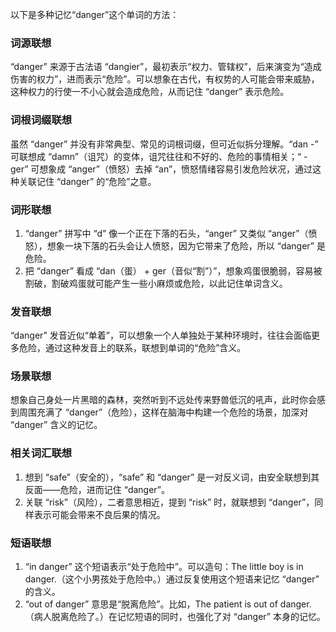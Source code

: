 以下是多种记忆“danger”这个单词的方法：

### 词源联想
“danger” 来源于古法语 “dangier”，最初表示“权力、管辖权”，后来演变为“造成伤害的权力”，进而表示“危险”。可以想象在古代，有权势的人可能会带来威胁，这种权力的行使一不小心就会造成危险，从而记住 “danger” 表示危险。

### 词根词缀联想
虽然 “danger” 并没有非常典型、常见的词根词缀，但可近似拆分理解。“dan -” 可联想成 “damn”（诅咒）的变体，诅咒往往和不好的、危险的事情相关；“ - ger” 可想象成 “anger”（愤怒）去掉 “an”，愤怒情绪容易引发危险状况，通过这种关联记住 “danger” 的“危险”之意。

### 词形联想
1. “danger” 拼写中 “d” 像一个正在下落的石头，“anger” 又类似 “anger”（愤怒），想象一块下落的石头会让人愤怒，因为它带来了危险，所以 “danger” 是危险。
2. 把 “danger” 看成 “dan（蛋） + ger（音似“割”）”，想象鸡蛋很脆弱，容易被割破，割破鸡蛋就可能产生一些小麻烦或危险，以此记住单词含义。

### 发音联想
“danger” 发音近似“单着”，可以想象一个人单独处于某种环境时，往往会面临更多危险，通过这种发音上的联系，联想到单词的“危险”含义。

### 场景联想
想象自己身处一片黑暗的森林，突然听到不远处传来野兽低沉的吼声，此时你会感到周围充满了 “danger”（危险），这样在脑海中构建一个危险的场景，加深对 “danger” 含义的记忆。

### 相关词汇联想
1. 想到 “safe”（安全的），“safe” 和 “danger” 是一对反义词，由安全联想到其反面——危险，进而记住 “danger”。
2. 关联 “risk”（风险），二者意思相近，提到 “risk” 时，就联想到 “danger”，同样表示可能会带来不良后果的情况。

### 短语联想
1. “in danger” 这个短语表示“处于危险中”。可以造句：The little boy is in danger.（这个小男孩处于危险中。）通过反复使用这个短语来记忆 “danger” 的含义。
2. “out of danger” 意思是“脱离危险”。比如，The patient is out of danger.（病人脱离危险了。）在记忆短语的同时，也强化了对 “danger” 本身的记忆。 